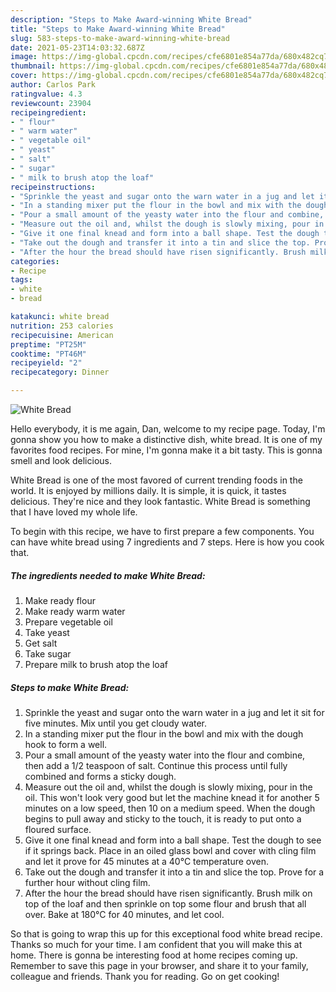 ```yaml
---
description: "Steps to Make Award-winning White Bread"
title: "Steps to Make Award-winning White Bread"
slug: 583-steps-to-make-award-winning-white-bread
date: 2021-05-23T14:03:32.687Z
image: https://img-global.cpcdn.com/recipes/cfe6801e854a77da/680x482cq70/white-bread-recipe-main-photo.jpg
thumbnail: https://img-global.cpcdn.com/recipes/cfe6801e854a77da/680x482cq70/white-bread-recipe-main-photo.jpg
cover: https://img-global.cpcdn.com/recipes/cfe6801e854a77da/680x482cq70/white-bread-recipe-main-photo.jpg
author: Carlos Park
ratingvalue: 4.3
reviewcount: 23904
recipeingredient:
- " flour"
- " warm water"
- " vegetable oil"
- " yeast"
- " salt"
- " sugar"
- " milk to brush atop the loaf"
recipeinstructions:
- "Sprinkle the yeast and sugar onto the warn water in a jug and let it sit for five minutes. Mix until you get cloudy water."
- "In a standing mixer put the flour in the bowl and mix with the dough hook to form a well."
- "Pour a small amount of the yeasty water into the flour and combine, then add a 1/2 teaspoon of salt. Continue this process until fully combined and forms a sticky dough."
- "Measure out the oil and, whilst the dough is slowly mixing, pour in the oil. This won&#39;t look very good but let the machine knead it for another 5 minutes on a low speed, then 10 on a medium speed. When the dough begins to pull away and sticky to the touch, it is ready to put onto a floured surface."
- "Give it one final knead and form into a ball shape. Test the dough to see if it springs back. Place in an oiled glass bowl and cover with cling film and let it prove for 45 minutes at a 40°C temperature oven."
- "Take out the dough and transfer it into a tin and slice the top. Prove for a further hour without cling film."
- "After the hour the bread should have risen significantly. Brush milk on top of the loaf and then sprinkle on top some flour and brush that all over. Bake at 180°C for 40 minutes, and let cool."
categories:
- Recipe
tags:
- white
- bread

katakunci: white bread 
nutrition: 253 calories
recipecuisine: American
preptime: "PT25M"
cooktime: "PT46M"
recipeyield: "2"
recipecategory: Dinner

---
```



![White Bread](https://img-global.cpcdn.com/recipes/cfe6801e854a77da/680x482cq70/white-bread-recipe-main-photo.jpg)

Hello everybody, it is me again, Dan, welcome to my recipe page. Today, I'm gonna show you how to make a distinctive dish, white bread. It is one of my favorites food recipes. For mine, I'm gonna make it a bit tasty. This is gonna smell and look delicious.

White Bread is one of the most favored of current trending foods in the world. It is enjoyed by millions daily. It is simple, it is quick, it tastes delicious. They're nice and they look fantastic. White Bread is something that I have loved my whole life.




To begin with this recipe, we have to first prepare a few components. You can have white bread using 7 ingredients and 7 steps. Here is how you cook that.

<!--inarticleads1-->

##### The ingredients needed to make White Bread:

1. Make ready  flour
1. Make ready  warm water
1. Prepare  vegetable oil
1. Take  yeast
1. Get  salt
1. Take  sugar
1. Prepare  milk to brush atop the loaf




<!--inarticleads2-->

##### Steps to make White Bread:

1. Sprinkle the yeast and sugar onto the warn water in a jug and let it sit for five minutes. Mix until you get cloudy water.
1. In a standing mixer put the flour in the bowl and mix with the dough hook to form a well.
1. Pour a small amount of the yeasty water into the flour and combine, then add a 1/2 teaspoon of salt. Continue this process until fully combined and forms a sticky dough.
1. Measure out the oil and, whilst the dough is slowly mixing, pour in the oil. This won&#39;t look very good but let the machine knead it for another 5 minutes on a low speed, then 10 on a medium speed. When the dough begins to pull away and sticky to the touch, it is ready to put onto a floured surface.
1. Give it one final knead and form into a ball shape. Test the dough to see if it springs back. Place in an oiled glass bowl and cover with cling film and let it prove for 45 minutes at a 40°C temperature oven.
1. Take out the dough and transfer it into a tin and slice the top. Prove for a further hour without cling film.
1. After the hour the bread should have risen significantly. Brush milk on top of the loaf and then sprinkle on top some flour and brush that all over. Bake at 180°C for 40 minutes, and let cool.




So that is going to wrap this up for this exceptional food white bread recipe. Thanks so much for your time. I am confident that you will make this at home. There is gonna be interesting food at home recipes coming up. Remember to save this page in your browser, and share it to your family, colleague and friends. Thank you for reading. Go on get cooking!
